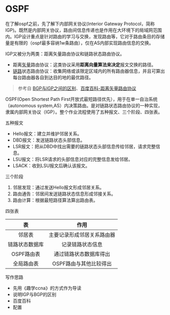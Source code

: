 # OSPF

在了解ospf之前，先了解下内部网关协议(Interior Gateway Protocol，简称IGP)。既然是内部网关协议，路由间信息传递也是作用在大环境下的局域网范围内。IGP设计重点是针对路由的学习与交换，发现路由等，它对于路由条目的存储量是有限的（ospf最多容纳1w条路由），仅在AS内部实现路由信息的交换。

IGP又被分为两类：距离矢量路由协议和链路状态路由协议。

* 距离[矢量](https://zhidao.baidu.com/question/71933083.html)路由协议：这类协议采用**距离向量算法来决定**报文交换的路径。
* [链路](https://baike.baidu.com/item/%E6%95%B0%E6%8D%AE%E9%93%BE%E8%B7%AF/7181323)状态路由协议：收集网络或该限定区域内的所有路由器信息，并且可算出每台路由器各自到达目的地的最优路径。

> 参考自 [BGP与IGP之间的区别](http://www.voidcn.com/article/p-ojocvzvo-tx.html)、[百度百科-距离矢量路由协议](https://baike.baidu.com/item/%E9%93%BE%E8%B7%AF%E7%8A%B6%E6%80%81%E8%B7%AF%E7%94%B1%E5%8D%8F%E8%AE%AE)

OSPF(Open Shortest Path First开放式最短路径优先），用于在单一自治系统（autonomous system,AS）内决策路由。是对链路状态路由协议的一种实现，隶属内部网关协议（IGP）。整个作业流程使用了五种报文、三个阶段、四张表。

五种报文
* Hello报文：建立并维护邻居关系。
* DBD报文：发送链路状态头部信息。
* LSR报文：把从DBD中找出需要的链路状态头部信息传给邻居，请求完整信息。
* LSU报文：将LSR请求的头部信息对应的完整信息发给邻居。
* LSACK：收到LSU报文后确认该报文。

三个阶段
1. 邻居发现：通过发送Hello报文形成邻居关系。 
1. 路由通告：邻居间发送链路状态信息形成邻接关系。 
1. 路由计算：根据最短路径算法算出路由表。 

四张表

|表|作用
|:-:|:-:
|邻居表|主要记录形成邻居关系路由器
|链路状态数据库|记录链路状态信息 
|OSPF路由表|通过链路状态数据库得出 
|全局路由表|OSPF路由与其他比较得出


写作思路

* 先用《趣学ccna》的方式作为导读
* 说明IGP与BGP的区别
* 百度百科
* 配置

